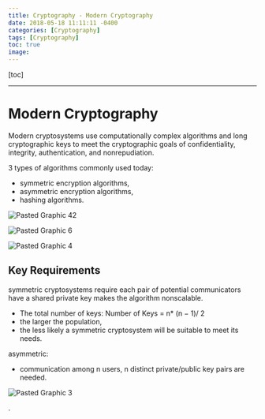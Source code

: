 ```yaml
---
title: Cryptography - Modern Cryptography
date: 2018-05-18 11:11:11 -0400
categories: [Cryptography]
tags: [Cryptography]
toc: true
image:
---
```


[toc]

---



# Modern Cryptography


Modern cryptosystems use computationally complex algorithms and long cryptographic keys to meet the cryptographic goals of confidentiality, integrity, authentication, and nonrepudiation.


3 types of algorithms commonly used today:
- symmetric encryption algorithms,
- asymmetric encryption algorithms,
- hashing algorithms.

![Pasted Graphic 42](https://i.imgur.com/seB0L03.png)


![Pasted Graphic 6](https://i.imgur.com/eCDqNVI.png)

![Pasted Graphic 4](https://i.imgur.com/EnZVbt0.png)



## Key Requirements

symmetric cryptosystems require each pair of potential communicators have a shared private key makes the algorithm nonscalable.
- The total number of keys: Number of Keys = n* (n − 1)/ 2
- the larger the population,
- the less likely a symmetric cryptosystem will be suitable to meet its needs.


asymmetric:
- communication among n users, n distinct private/public key pairs are needed.

![Pasted Graphic 3](https://i.imgur.com/6ptBLji.png)





.

